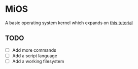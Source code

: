 # MiOS
A basic operating system kernel which expands on [this tutorial](https://github.com/phil-opp/blog_os)

## TODO
- [ ] Add more commands 
- [ ] Add a script language
- [ ] Add a working filesystem
